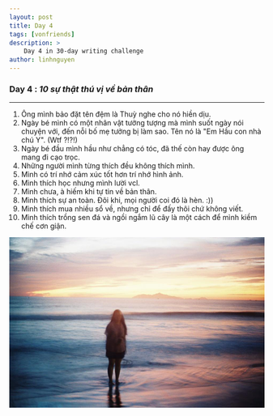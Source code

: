 ```yaml
---
layout: post
title: Day 4
tags: [vonfriends]
description: >
    Day 4 in 30-day writing challenge 
author: linhnguyen
---
```

### Day 4 : _10 sự thật thú vị về bản thân_ 
---
1. Ông mình bảo đặt tên đệm là Thuỳ nghe cho nó hiền dịu.
2. Ngày bé mình có một nhân vật tưởng tượng mà mình suốt ngày nói chuyện với, đến nỗi bố mẹ tưởng bị làm sao. Tên nó là "Em Hầu con nhà chú Y". (Wtf ?!?!)
3. Ngày bé đầu mình hầu như chẳng có tóc, đã thế còn hay được ông mang đi cạo trọc.
4. Những người mình từng thích đều không thích mình.
5. Mình có trí nhớ cảm xúc tốt hơn trí nhớ hình ảnh.
6. Mình thích học nhưng mình lười vcl.
7. Mình chưa, à hiếm khi tự tin về bản thân.
8. Mình thích sự an toàn. Đôi khi, mọi người coi đó là hèn. :))
9. Mình thích mua nhiều sổ về, nhưng chỉ để đấy thôi chứ không viết. 
10. Mình thích trồng sen đá và ngồi ngắm lũ cây là một cách để mình kiềm chế cơn giận.

 <img src="/assets/img/day4.jpg" width="550">


 
                       

